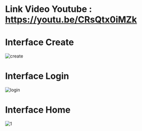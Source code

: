 # Link Video Youtube : https://youtu.be/CRsQtx0iMZk

# Interface Create 
![create](https://user-images.githubusercontent.com/81844622/126876499-6cb9dba1-918d-4916-9b06-1a038153b18e.jpg)

# Interface Login 
![login](https://user-images.githubusercontent.com/81844622/126876730-4f2a2682-c2a6-459c-8eaa-7ae3be1b8e44.jpg)

# Interface Home
![1](https://user-images.githubusercontent.com/81844622/126876738-ec2bf4f6-2310-4f63-84b2-b7b558b6e716.jpg)
